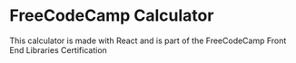 # FreeCodeCamp Calculator

This calculator is made with React and is part of the FreeCodeCamp Front End Libraries Certification
